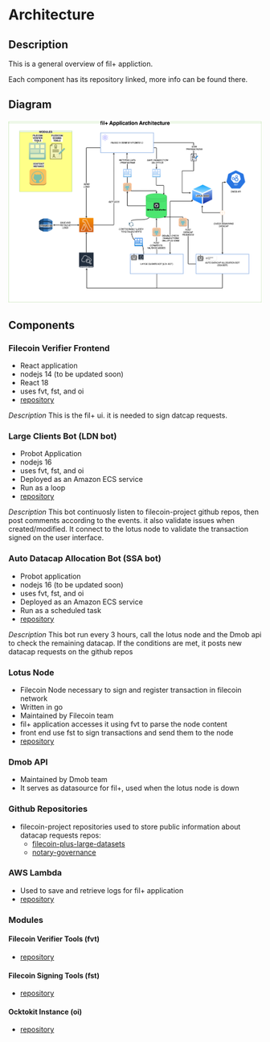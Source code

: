 # Architecture
## Description
This is a general overview of fil+ appliction.

Each component has its repository linked, more info can be found there.

## Diagram
![image](filplus-architecture.png)

## Components
### Filecoin Verifier Frontend
- React application
- nodejs 14 (to be updated soon)
- React 18
- uses fvt, fst, and oi
- [repository](https://github.com/keyko-io/filecoin-verifier-frontend)

*Description*
This is the fil+ ui. it is needed to sign datcap requests.

### Large Clients Bot (LDN bot)
- Probot Application
- nodejs 16 
- uses fvt, fst, and oi
- Deployed as an Amazon ECS service
- Run as a loop
- [repository](https://github.com/keyko-io/filecoin-large-clients-onboarding-bot)

*Description*
This bot continuosly listen to filecoin-project github repos, then post comments according to the events. it also validate issues when created/modified.
It connect to the lotus node to validate the transaction signed on the user interface.

### Auto Datacap Allocation Bot (SSA bot)
- Probot application
- nodejs 16 (to be updated soon)
- uses fvt, fst, and oi
- Deployed as an Amazon ECS service
- Run as a scheduled task
- [repository](https://github.com/keyko-io/filecoin-auto-datacap-allocation-bot)

*Description*
This bot run every 3 hours, call the lotus node and the Dmob api to check the remaining datacap. If the conditions are met, it posts new datacap requests on the github repos

### Lotus Node
- Filecoin Node necessary to sign and register transaction in filecoin network
- Written in go
- Maintained by Filecoin team
- fil+ application accesses it using fvt to parse the node content
- front end use fst to sign transactions and send them to the node
- [repository](https://github.com/filecoin-project/lotus)

### Dmob API
- Maintained by Dmob team
- It serves as datasource for fil+, used when the lotus node is down

### Github Repositories
- filecoin-project repositories used to store public information about datacap requests
repos:
    - [filecoin-plus-large-datasets](https://github.com/filecoin-project/filecoin-plus-large-datasets)
    - [notary-governance](https://github.com/filecoin-project/notary-governance/)

### AWS Lambda
- Used to save and retrieve logs for fil+ application
- [repository](https://github.com/keyko-io/filecoin-logs-lambda)

### Modules
#### Filecoin Verifier Tools (fvt)
- [repository](https://github.com/keyko-io/filecoin-verifier-tools)

#### Filecoin Signing Tools (fst)
- [repository](https://github.com/Zondax/filecoin-signing-tools)

#### Ocktokit Instance (oi)
- [repository](https://github.com/octokit)

